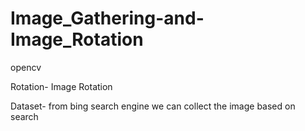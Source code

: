 # Image_Gathering-and-Image_Rotation
opencv

Rotation- Image Rotation

Dataset- from bing search engine we can collect the image based on search


